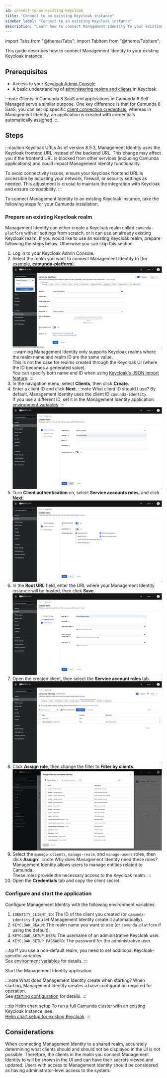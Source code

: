 ```yaml
---
id: connect-to-an-existing-keycloak
title: "Connect to an existing Keycloak instance"
sidebar_label: "Connect to an existing Keycloak instance"
description: "Learn how to connect Management Identity to your existing Keycloak instance."
---
```


import Tabs from "@theme/Tabs";
import TabItem from "@theme/TabItem";

This guide describes how to connect Management Identity to your existing Keycloak instance.

## Prerequisites

- Access to your [Keycloak Admin Console](https://www.keycloak.org/docs/latest/server_admin/#using-the-admin-console)
- A basic understanding of [administering realms and clients](https://www.keycloak.org/docs/latest/server_admin/#assembly-managing-clients_server_administration_guide) in Keycloak

:::note
Clients in Camunda 8 SaaS and applications in Camunda 8 Self-Managed serve a similar purpose. One key difference is that for Camunda 8 SaaS, you can set up specific [client connection credentials](/components/console/manage-clusters/manage-api-clients.md#create-a-client), whereas in Management Identity, an application is created with credentials automatically assigned.
:::

## Steps

:::caution Keycloak URLs
As of version 8.5.3, Management Identity uses the Keycloak frontend URL instead of the backend URL. This change may affect you if the frontend URL is blocked from other services (including Camunda applications) and could impact Management Identity functionality.

To avoid connectivity issues, ensure your Keycloak frontend URL is accessible by adjusting your network, firewall, or security settings as needed. This adjustment is crucial to maintain the integration with Keycloak and ensure compatibility.
:::

To connect Management Identity to an existing Keycloak instance, take the following steps for your Camunda installation.

### Prepare an existing Keycloak realm

Management Identity can either create a Keycloak realm called `camunda-platform` with all settings from scratch, or it can use an already existing Keycloak realm. If you would like to use an existing Keycloak realm, prepare following the steps below. Otherwise you can skip this section.

1. Log in to your Keycloak Admin Console.
1. Select the realm you want to connect Management Identity to (for example, **camunda-platform**).  
   ![keycloak-admin-realm-select](../img/keycloak-admin-realm-select.png)
   :::warning
   Management Identity only supports Keycloak realms where the realm name and realm ID are the same value.  
   This is not the case for realms created through the Keycloak UI (where the ID becomes a generated value).  
   You can specify both name and ID when using [Keycloak's JSON import feature](https://www.keycloak.org/server/importExport).
   :::
1. In the navigation menu, select **Clients**, then click **Create**.
1. Enter a client ID and click **Next**.
   :::note What client ID should I use?
   By default, Management Identity uses the client ID `camunda-identity`.  
   If you use a different ID, set it in the Management Identity application [environment variables](/self-managed/components/management-identity/miscellaneous/configuration-variables.md).
   :::
   ![keycloak-admin-client-add-1](../img/keycloak-admin-client-add-1.png)
1. Turn **Client authentication** on, select **Service accounts roles**, and click **Next**.
   ![keycloak-admin-client-add-2](../img/keycloak-admin-client-add-2.png)
1. In the **Root URL** field, enter the URL where your Management Identity instance will be hosted, then click **Save**.
   ![keycloak-admin-client-add-3](../img/keycloak-admin-client-add-3.png)
1. Open the created client, then select the **Service account roles** tab.
   ![keycloak-admin-client-update-1](../img/keycloak-admin-client-update-1.png)
1. Click **Assign role**, then change the filter to **Filter by clients**.
   ![keycloak-admin-client-update-2](../img/keycloak-admin-client-update-2.png)
1. Select the `manage-clients`, `manage-realm`, and `manage-users` roles, then click **Assign**.
   :::note Why does Management Identity need these roles?
   Management Identity allows users to manage entities related to Camunda.  
   These roles provide the necessary access to the Keycloak realm.
   :::
1. Open the **Credentials** tab and copy the client secret.

### Configure and start the application

Configure Management Identity with the following environment variables:

1. `IDENTITY_CLIENT_ID`: The ID of the client you created (or `camunda-identity` if you let Management Identity create it automatically).
1. `KEYCLOAK_REALM`: The realm name you want to use (or `camunda-platform` if using the default).
1. `KEYCLOAK_SETUP_USER`: The username of an administrative Keycloak user.
1. `KEYCLOAK_SETUP_PASSWORD`: The password for the administrative user.

:::tip
If you use a non-default realm, you need to set additional Keycloak-specific variables.  
See [environment variables](/self-managed/components/management-identity/miscellaneous/configuration-variables.md) for details.
:::

Start the Management Identity application.

:::note What does Management Identity create when starting?
When starting, Management Identity creates a base configuration required for operation.  
See [starting configuration](/self-managed/components/management-identity/miscellaneous/starting-configuration.md) for details.
:::

:::tip Helm chart setup
To run a full Camunda cluster with an existing Keycloak instance, see  
[Helm chart setup for existing Keycloak](/self-managed/deployment/helm/configure/authentication-and-authorization/external-keycloak.md#create-a-secret).
:::

## Considerations

When connecting Management Identity to a shared realm, accurately determining what clients should and should not be displayed in the UI is not possible. Therefore, the clients in the realm you connect Management Identity to will be shown in the UI and can have their secrets viewed and updated. Users with access to Management Identity should be considered as having administrator-level access to the system.
